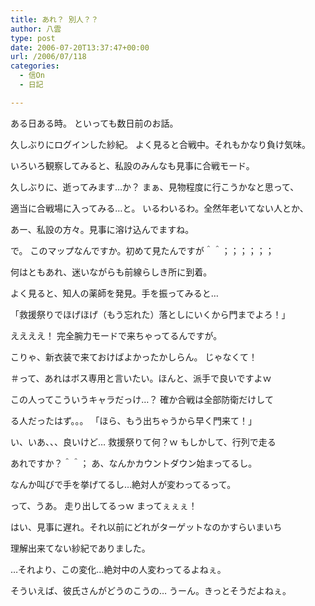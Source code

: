 ```yaml
---
title: あれ？ 別人？？
author: 八雲
type: post
date: 2006-07-20T13:37:47+00:00
url: /2006/07/118
categories:
  - 信On
  - 日記

---
```

ある日ある時。 といっても数日前のお話。

久しぶりにログインした紗紀。 よく見ると合戦中。それもかなり負け気味。
  
いろいろ観察してみると、私設のみんなも見事に合戦モード。
  
久しぶりに、逝ってみます…か？ まぁ、見物程度に行こうかなと思って、
  
適当に合戦場に入ってみる…と。 いるわいるわ。全然年老いてない人とか、
  
あー、私設の方々。見事に溶け込んでますね。

で。 このマップなんですか。初めて見たんですが＾＾；；；；；；
  
何はともあれ、迷いながらも前線らしき所に到着。
  
よく見ると、知人の薬師を発見。手を振ってみると…
  
「救援祭りでほげほげ（もう忘れた）落としにいくから門までよろ！」
  
ええええ！ 完全腕力モードで来ちゃってるんですが。
  
こりゃ、新衣装で来ておけばよかったかしらん。 じゃなくて！
  
＃って、あれはボス専用と言いたい。ほんと、派手で良いですよｗ
  
この人ってこういうキャラだっけ…？ 確か合戦は全部防衛だけして
  
る人だったはず。。。 「ほら、もう出ちゃうから早く門来て！」
  
い、いあ、、、良いけど… 救援祭りて何？ｗ もしかして、行列で走る
  
あれですか？＾＾； あ、なんかカウントダウン始まってるし。
  
なんか叫びで手を挙げてるし…絶対人が変わってるって。
  
って、うあ。 走り出してるっｗ まってぇぇぇ！

はい、見事に遅れ。それ以前にどれがターゲットなのかすらいまいち
  
理解出来てない紗紀でありました。
  
…それより、この変化…絶対中の人変わってるよねぇ。
  
そういえば、彼氏さんがどうのこうの… うーん。きっとそうだよねぇ。